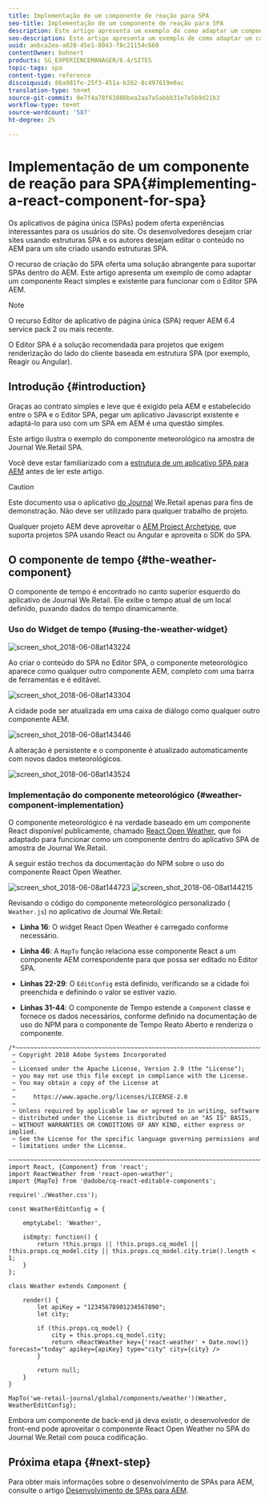 ```yaml
---
title: Implementação de um componente de reação para SPA
seo-title: Implementação de um componente de reação para SPA
description: Este artigo apresenta um exemplo de como adaptar um componente React simples e existente para funcionar com o Editor SPA AEM.
seo-description: Este artigo apresenta um exemplo de como adaptar um componente React simples e existente para funcionar com o Editor SPA AEM.
uuid: aebca2ea-a020-45e1-8043-f8c21154c660
contentOwner: bohnert
products: SG_EXPERIENCEMANAGER/6.4/SITES
topic-tags: spa
content-type: reference
discoiquuid: 86a981fe-25f3-451a-b262-8c497619e0ac
translation-type: tm+mt
source-git-commit: 0e7f4a78f63808bea2aa7a5abbb31e7e5b9d21b3
workflow-type: tm+mt
source-wordcount: '587'
ht-degree: 2%

---
```



# Implementação de um componente de reação para SPA{#implementing-a-react-component-for-spa}

Os aplicativos de página única (SPAs) podem oferta experiências interessantes para os usuários do site. Os desenvolvedores desejam criar sites usando estruturas SPA e os autores desejam editar o conteúdo no AEM para um site criado usando estruturas SPA.

O recurso de criação do SPA oferta uma solução abrangente para suportar SPAs dentro do AEM. Este artigo apresenta um exemplo de como adaptar um componente React simples e existente para funcionar com o Editor SPA AEM.

>[!NOTE]
>O recurso Editor de aplicativo de página única (SPA) requer AEM 6.4 service pack 2 ou mais recente.
>
>O Editor SPA é a solução recomendada para projetos que exigem renderização do lado do cliente baseada em estrutura SPA (por exemplo, Reagir ou Angular).

## Introdução {#introduction}

Graças ao contrato simples e leve que é exigido pela AEM e estabelecido entre o SPA e o Editor SPA, pegar um aplicativo Javascript existente e adaptá-lo para uso com um SPA em AEM é uma questão simples.

Este artigo ilustra o exemplo do componente meteorológico na amostra de Journal We.Retail SPA.

Você deve estar familiarizado com a [estrutura de um aplicativo SPA para AEM](/help/sites-developing/spa-getting-started-react.md) antes de ler este artigo.

>[!CAUTION]
>Este documento usa o aplicativo [do Journal](https://github.com/Adobe-Marketing-Cloud/aem-sample-we-retail-journal) We.Retail apenas para fins de demonstração. Não deve ser utilizado para qualquer trabalho de projeto.
>
>Qualquer projeto AEM deve aproveitar o [AEM Project Archetype](https://docs.adobe.com/content/help/en/experience-manager-core-components/using/developing/archetype/overview.html), que suporta projetos SPA usando React ou Angular e aproveita o SDK do SPA.

## O componente de tempo {#the-weather-component}

O componente de tempo é encontrado no canto superior esquerdo do aplicativo de Journal We.Retail. Ele exibe o tempo atual de um local definido, puxando dados do tempo dinamicamente.

### Uso do Widget de tempo {#using-the-weather-widget}

![screen_shot_2018-06-08at143224](assets/screen_shot_2018-06-08at143224.png)

Ao criar o conteúdo do SPA no Editor SPA, o componente meteorológico aparece como qualquer outro componente AEM, completo com uma barra de ferramentas e é editável.

![screen_shot_2018-06-08at143304](assets/screen_shot_2018-06-08at143304.png)

A cidade pode ser atualizada em uma caixa de diálogo como qualquer outro componente AEM.

![screen_shot_2018-06-08at143446](assets/screen_shot_2018-06-08at143446.png)

A alteração é persistente e o componente é atualizado automaticamente com novos dados meteorológicos.

![screen_shot_2018-06-08at143524](assets/screen_shot_2018-06-08at143524.png)

### Implementação do componente meteorológico {#weather-component-implementation}

O componente meteorológico é na verdade baseado em um componente React disponível publicamente, chamado [React Open Weather](https://www.npmjs.com/package/react-open-weather), que foi adaptado para funcionar como um componente dentro do aplicativo SPA de amostra de Journal We.Retail.

A seguir estão trechos da documentação do NPM sobre o uso do componente React Open Weather.

![screen_shot_2018-06-08at144723](assets/screen_shot_2018-06-08at144723.png) ![screen_shot_2018-06-08at144215](assets/screen_shot_2018-06-08at144215.png)

Revisando o código do componente meteorológico personalizado ( `Weather.js`) no aplicativo de Journal We.Retail:

* **Linha 16**: O widget React Open Weather é carregado conforme necessário.
* **Linha 46**: A `MapTo` função relaciona esse componente React a um componente AEM correspondente para que possa ser editado no Editor SPA.

* **Linhas 22-29**: O `EditConfig` está definido, verificando se a cidade foi preenchida e definindo o valor se estiver vazio.

* **Linhas 31-44**: O componente de Tempo estende a `Component` classe e fornece os dados necessários, conforme definido na documentação de uso do NPM para o componente de Tempo Reato Aberto e renderiza o componente.

```
/*~~~~~~~~~~~~~~~~~~~~~~~~~~~~~~~~~~~~~~~~~~~~~~~~~~~~~~~~~~~~~~~~~~~~~~~~~~~~~~
 ~ Copyright 2018 Adobe Systems Incorporated
 ~
 ~ Licensed under the Apache License, Version 2.0 (the "License");
 ~ you may not use this file except in compliance with the License.
 ~ You may obtain a copy of the License at
 ~
 ~     https://www.apache.org/licenses/LICENSE-2.0
 ~
 ~ Unless required by applicable law or agreed to in writing, software
 ~ distributed under the License is distributed on an "AS IS" BASIS,
 ~ WITHOUT WARRANTIES OR CONDITIONS OF ANY KIND, either express or implied.
 ~ See the License for the specific language governing permissions and
 ~ limitations under the License.
 ~~~~~~~~~~~~~~~~~~~~~~~~~~~~~~~~~~~~~~~~~~~~~~~~~~~~~~~~~~~~~~~~~~~~~~~~~~~~~*/
import React, {Component} from 'react';
import ReactWeather from 'react-open-weather';
import {MapTo} from '@adobe/cq-react-editable-components';

require('./Weather.css');

const WeatherEditConfig = {

    emptyLabel: 'Weather',

    isEmpty: function() {
        return !this.props || !this.props.cq_model || !this.props.cq_model.city || this.props.cq_model.city.trim().length < 1;
    }
};

class Weather extends Component {

    render() {
        let apiKey = "12345678901234567890";
        let city;

        if (this.props.cq_model) {
            city = this.props.cq_model.city;
            return <ReactWeather key={'react-weather' + Date.now()} forecast="today" apikey={apiKey} type="city" city={city} />
        }

        return null;
    }
}

MapTo('we-retail-journal/global/components/weather')(Weather, WeatherEditConfig);
```

Embora um componente de back-end já deva existir, o desenvolvedor de front-end pode aproveitar o componente React Open Weather no SPA do Journal We.Retail com pouca codificação.

## Próxima etapa {#next-step}

Para obter mais informações sobre o desenvolvimento de SPAs para AEM, consulte o artigo [Desenvolvimento de SPAs para AEM](/help/sites-developing/spa-architecture.md).